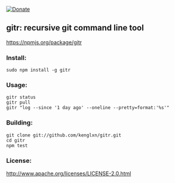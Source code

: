 [![Donate](https://rawgithub.com/twolfson/gittip-badge/0.2.0/dist/gittip.png)](https://www.gittip.com/kenglxn/)


## gitr: recursive git command line tool

https://npmjs.org/package/gitr

### Install:

    sudo npm install -g gitr

### Usage:

    gitr status
    gitr pull
    gitr "log --since '1 day ago' --oneline --pretty=format:'%s'"

### Building:

    git clone git://github.com/kenglxn/gitr.git
    cd gitr
    npm test

### License:

http://www.apache.org/licenses/LICENSE-2.0.html
